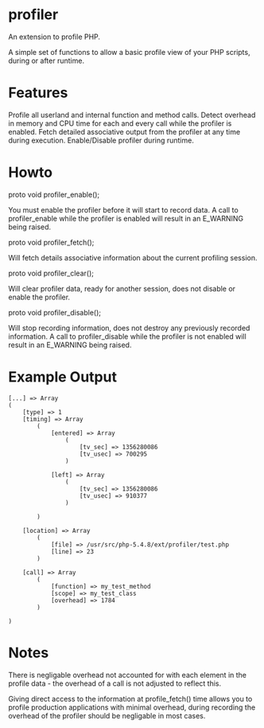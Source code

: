 profiler
========

An extension to profile PHP.

A simple set of functions to allow a basic profile view of your PHP scripts, during or after runtime.

Features
========

Profile all userland and internal function and method calls.
Detect overhead in memory and CPU time for each and every call while the profiler is enabled.
Fetch detailed associative output from the profiler at any time during execution.
Enable/Disable profiler during runtime.

Howto
=====

proto void profiler_enable();

You must enable the profiler before it will start to record data. A call to profiler_enable while the profiler is enabled will result in an E_WARNING being raised.

proto void profiler_fetch();

Will fetch details associative information about the current profiling session.

proto void profiler_clear();

Will clear profiler data, ready for another session, does not disable or enable the profiler.

proto void profiler_disable();

Will stop recording information, does not destroy any previously recorded information. A call to profiler_disable while the profiler is not enabled will result in an E_WARNING being raised.

Example Output
==============

```
[...] => Array
(
    [type] => 1
    [timing] => Array
        (
            [entered] => Array
                (
                    [tv_sec] => 1356280086
                    [tv_usec] => 700295
                )

            [left] => Array
                (
                    [tv_sec] => 1356280086
                    [tv_usec] => 910377
                )

        )

    [location] => Array
        (
            [file] => /usr/src/php-5.4.8/ext/profiler/test.php
            [line] => 23
        )

    [call] => Array
        (
            [function] => my_test_method
            [scope] => my_test_class
            [overhead] => 1784
        )

)
```

Notes
=====
There is negligable overhead not accounted for with each element in the profile data - the overhead of a call is not adjusted to reflect this.

Giving direct access to the information at profile_fetch() time allows you to profile production applications with minimal overhead, during recording the overhead of the profiler should be negligable in most cases.
